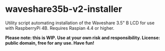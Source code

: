 # waveshare35b-v2-installer
Utility script automating installation of the Waveshare 3.5" B LCD for use with RaspberryPi 4B. Requires Raspian 4.4 or higher.

**Please note: this is WIP. Use at your own risk and responsibility. License: public domain, free for any use. Have fun!**
